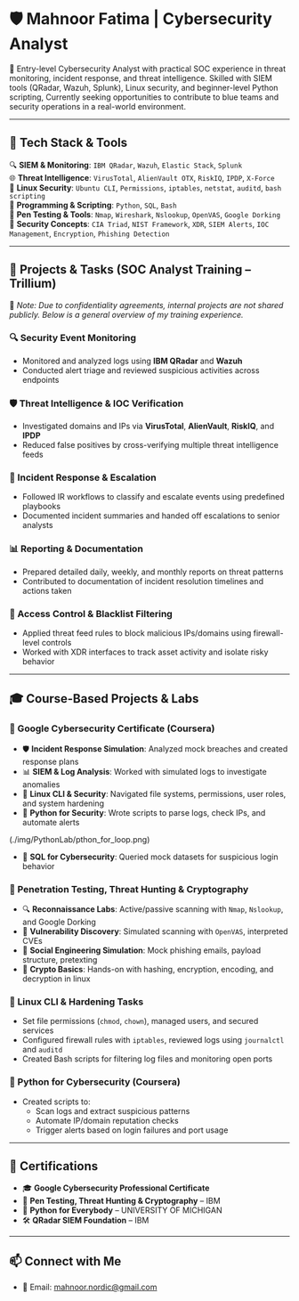 # 🛡️ Mahnoor Fatima | Cybersecurity Analyst

🎯 Entry-level Cybersecurity Analyst with practical SOC experience in threat monitoring, incident response, and threat intelligence. Skilled with SIEM tools (QRadar, Wazuh, Splunk), Linux security, and beginner-level Python scripting, Currently seeking opportunities to contribute to blue teams and security operations in a real-world environment.

---

## 🧰 Tech Stack & Tools

🔍 **SIEM & Monitoring**: `IBM QRadar`, `Wazuh`, `Elastic Stack`, `Splunk`  
🌐 **Threat Intelligence**: `VirusTotal`, `AlienVault OTX`, `RiskIQ`, `IPDP`, `X-Force`  
🐧 **Linux Security**: `Ubuntu CLI`, `Permissions`, `iptables`, `netstat`, `auditd`, `bash scripting`  
🐍 **Programming & Scripting**: `Python`, `SQL`, `Bash`  
🧪 **Pen Testing & Tools**: `Nmap`, `Wireshark`, `Nslookup`, `OpenVAS`, `Google Dorking`  
🔐 **Security Concepts**: `CIA Triad`, `NIST Framework`, `XDR`, `SIEM Alerts`, `IOC Management`, `Encryption`, `Phishing Detection`

---

## 📂 Projects & Tasks (SOC Analyst Training – Trillium)

🔐 *Note: Due to confidentiality agreements, internal projects are not shared publicly. Below is a general overview of my training experience.*

### 🔍 Security Event Monitoring
- Monitored and analyzed logs using **IBM QRadar** and **Wazuh**
- Conducted alert triage and reviewed suspicious activities across endpoints

### 🛡️ Threat Intelligence & IOC Verification
- Investigated domains and IPs via **VirusTotal**, **AlienVault**, **RiskIQ**, and **IPDP**
- Reduced false positives by cross-verifying multiple threat intelligence feeds

### 🚨 Incident Response & Escalation
- Followed IR workflows to classify and escalate events using predefined playbooks
- Documented incident summaries and handed off escalations to senior analysts

### 📊 Reporting & Documentation
- Prepared detailed daily, weekly, and monthly reports on threat patterns
- Contributed to documentation of incident resolution timelines and actions taken

### 🔐 Access Control & Blacklist Filtering
- Applied threat feed rules to block malicious IPs/domains using firewall-level controls
- Worked with XDR interfaces to track asset activity and isolate risky behavior

---

## 🎓 Course-Based Projects & Labs

### 📘 Google Cybersecurity Certificate (Coursera)

- 🛡️ **Incident Response Simulation**: Analyzed mock breaches and created response plans
- 📊 **SIEM & Log Analysis**: Worked with simulated logs to investigate anomalies
- 🐧 **Linux CLI & Security**: Navigated file systems, permissions, user roles, and system hardening
- 🐍 **Python for Security**: Wrote scripts to parse logs, check IPs, and automate alerts
 
 (./img/PythonLab/pthon_for_loop.png)
- 🧮 **SQL for Cybersecurity**: Queried mock datasets for suspicious login behavior

### 🧪 Penetration Testing, Threat Hunting & Cryptography 

- 🔍 **Reconnaissance Labs**: Active/passive scanning with `Nmap`, `Nslookup`, and Google Dorking
- 🐛 **Vulnerability Discovery**: Simulated scanning with `OpenVAS`, interpreted CVEs
- 🎯 **Social Engineering Simulation**: Mock phishing emails, payload structure, pretexting
- 🔐 **Crypto Basics**: Hands-on with hashing, encryption, encoding, and decryption in linux

### 🐧 Linux CLI & Hardening Tasks

- Set file permissions (`chmod`, `chown`), managed users, and secured services
- Configured firewall rules with `iptables`, reviewed logs using `journalctl` and `auditd`
- Created Bash scripts for filtering log files and monitoring open ports

### 🐍 Python for Cybersecurity (Coursera)

- Created scripts to:
  - Scan logs and extract suspicious patterns
  - Automate IP/domain reputation checks
  - Trigger alerts based on login failures and port usage

---

## 🏅 Certifications

- 🎓 **Google Cybersecurity Professional Certificate** 
- 🧠 **Pen Testing, Threat Hunting & Cryptography** – IBM
- 🐍 **Python for Everybody** – UNIVERSITY OF MICHIGAN
- 🛠️ **QRadar SIEM Foundation** – IBM


---

## 📫 Connect with Me

- 📧 Email: [mahnoor.nordic@gmail.com](mailto:mahnoor.nordic@gmail.com)


